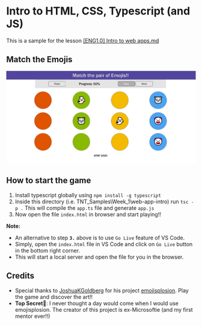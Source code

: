 # Intro to HTML, CSS, Typescript (and JS)
This is a sample for the lesson [[ENG1.0] Intro to web apps.md](https://github.com/microsoft/TNT_Curriculum/blob/master/Week%201/%5BENG1.0%5D%20Intro%20to%20web%20apps.md)

## Match the Emojis
![Image of Matchimoji](./Matchimoji.jpg)

## How to start the game
1. Install typescript globally using `npm install -g typescript`
2. Inside this directory (i.e. TNT_Samples\Week_1\web-app-intro) run `tsc -p .` This will compile the `app.ts` file and generate `app.js`
3. Now open the file `index.html` in browser and start playing!!

**Note:**
- An alternative to step **`3.`** above is to use `Go Live` feature of VS Code. 
- Simply, open the `index.html` file in VS Code and click on `Go Live` button in the bottom right corner.
- This will start a local server and open the file for you in the browser.

## Credits
- Special thanks to [JoshuaKGoldberg](https://github.com/JoshuaKGoldberg) for his project [emojisplosion](https://github.com/JoshuaKGoldberg/emojisplosion). Play the game and discover the art!!
- **Top Secret🔐**: I never thought a day would come when I would use emojisplosion. The creator of this project is ex-Microsoftie (and my first mentor ever!!)